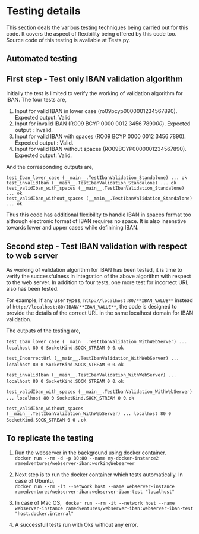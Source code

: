 # Testing details

This section deals the various testing techniques being carried out for this code. It covers the aspect of flexibility being offered by this code too. Source code of this testing is available at Tests.py.

## Automated testing

## First step - Test only IBAN validation algorithm

Initially the test is limited to verify the working of validation algorithm for IBAN. The four tests are,   

1. Input for valid IBAN in lower case (ro09bcyp0000001234567890). Expected output: Valid
2. Input for invalid IBAN (RO09 BCYP 0000 0012 3456 7890*00*). Expected output : Invalid.
3. Input for valid IBAN with spaces (RO09 BCYP 0000 0012 3456 7890). Expected output : Valid.
4. Input for valid IBAN without spaces (RO09BCYP0000001234567890). Expected output: Valid.

And the corresponding outputs are,    

```test_Iban_lower_case (__main__.TestIbanValidation_Standalone) ... ok```    
```test_invalidIban (__main__.TestIbanValidation_Standalone) ... ok```    
```test_validIban_with_spaces (__main__.TestIbanValidation_Standalone) ... ok```    
```test_validIban_without_spaces (__main__.TestIbanValidation_Standalone) ... ok```   

Thus this code has additional flexibility to handle IBAN in spaces format too although electronic format of IBAN requires no space. It is also insenstive towards lower and upper cases while definining IBAN.

## Second step - Test IBAN validation with respect to web server
As working of validation algorithm for IBAN has been tested, it is time to verify the successfulness in integration of the above algorithm with respect to the web server.
In addition to four tests, one more test for incorrect URL also has been tested.    

For example, if any user types, ```http://localhost:80/**IBAN_VALUE**``` instead of ```http://localhost:80/IBAN/**IBAN_VALUE**```, the code is designed to provide the details of the correct URL in the same localhost domain for IBAN validation. 

The outputs of the testing are,   

```test_Iban_lower_case (__main__.TestIbanValidation_WithWebServer) ... localhost 80 0 SocketKind.SOCK_STREAM 0 0```. ```ok```


```test_IncorrectUrl (__main__.TestIbanValidation_WithWebServer) ... localhost 80 0 SocketKind.SOCK_STREAM 0 0```. ```ok``` 


```test_invalidIban (__main__.TestIbanValidation_WithWebServer) ... localhost 80 0 SocketKind.SOCK_STREAM 0 0```. ```ok``` 


```test_validIban_with_spaces (__main__.TestIbanValidation_WithWebServer) ... localhost 80 0 SocketKind.SOCK_STREAM 0 0```. ```ok```

```test_validIban_without_spaces (__main__.TestIbanValidation_WithWebServer) ... localhost 80 0 SocketKind.SOCK_STREAM 0 0 ```. ```ok```    

## To replicate the testing
1. Run the webserver in the background using docker container.    
```docker run --rm -d -p 80:80 --name my-docker-instance2 ramedventures/webserver-iban:workingWebserver```

2. Next step is to run the docker container which tests automatically. In case of Ubuntu,   
```docker run --rm -it --network host --name webserver-instance ramedventures/webserver-iban:webserver-iban-test "localhost"```    

3. In case of Mac OS,
``` docker run --rm -it --network host --name webserver-instance ramedventures/webserver-iban:webserver-iban-test "host.docker.internal"```   

4. A successfull tests run with Oks without any error.
